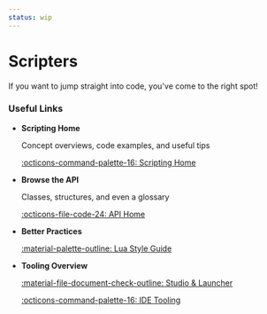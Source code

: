 ```yaml
---
status: wip
---
```


# Scripters

If you want to jump straight into code, you've come to the right spot!

### Useful Links

<div class="grid cards" markdown>

-   __Scripting Home__

    Concept overviews, code examples, and useful tips

    [:octicons-command-palette-16: Scripting Home](../scripting/scriptingHome.md)

-   __Browse the API__

    Classes, structures, and even a glossary

    [:octicons-file-code-24: API Home](../api/apiHome.md)

-   __Better Practices__

    [:material-palette-outline: Lua Style Guide](../tutorials/luaStyleGuide.md)

-   __Tooling Overview__

    [:material-file-document-check-outline: Studio & Launcher](creatorTools.md)
    
    [:octicons-command-palette-16: IDE Tooling](../scripting/scriptingHome.md)

</div>